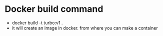 # Docker build command 
- docker build -t turbo:v1 .
- it will create an image in docker. from where you can make a container